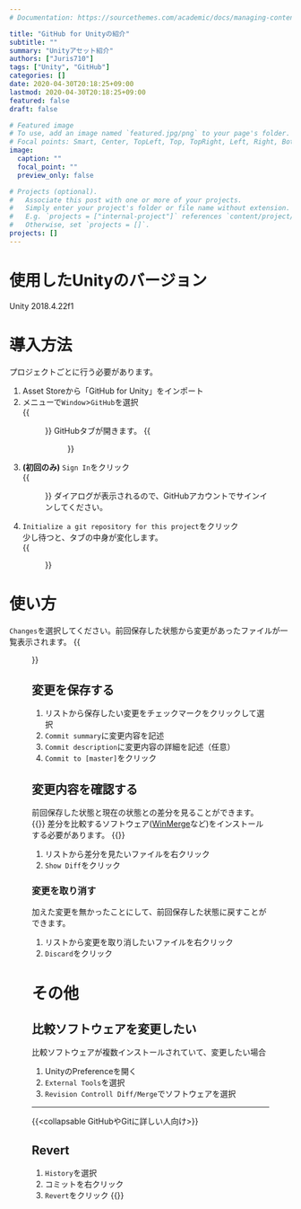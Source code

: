 ```yaml
---
# Documentation: https://sourcethemes.com/academic/docs/managing-content/

title: "GitHub for Unityの紹介"
subtitle: ""
summary: "Unityアセット紹介"
authors: ["Juris710"]
tags: ["Unity", "GitHub"]
categories: []
date: 2020-04-30T20:18:25+09:00
lastmod: 2020-04-30T20:18:25+09:00
featured: false
draft: false

# Featured image
# To use, add an image named `featured.jpg/png` to your page's folder.
# Focal points: Smart, Center, TopLeft, Top, TopRight, Left, Right, BottomLeft, Bottom, BottomRight.
image:
  caption: ""
  focal_point: ""
  preview_only: false

# Projects (optional).
#   Associate this post with one or more of your projects.
#   Simply enter your project's folder or file name without extension.
#   E.g. `projects = ["internal-project"]` references `content/project/deep-learning/index.md`.
#   Otherwise, set `projects = []`.
projects: []
---
```


# 使用したUnityのバージョン  
Unity 2018.4.22f1  
# 導入方法
プロジェクトごとに行う必要があります。
1. Asset Storeから「GitHub for Unity」をインポート
2. メニューで`Window`>`GitHub`を選択  
    {{<figure src="./GitHub_Tab_Menu.png" class="left">}}
    GitHubタブが開きます。
    {{<figure src="./GitHub_Tab.png" class="left">}}
3.  **(初回のみ)** `Sign In`をクリック  
    {{<figure src="./GitHub_SignIn.png" class="left">}}
    ダイアログが表示されるので、GitHubアカウントでサインインしてください。
4.  `Initialize a git repository for this project`をクリック  
    少し待つと、タブの中身が変化します。  
    {{<figure src="./GitHub_AfterGitInit.png" class="left">}}

# 使い方
`Changes`を選択してください。前回保存した状態から変更があったファイルが一覧表示されます。
{{<figure src="./GitHub_Changes.png" class="left">}}
## 変更を保存する
1. リストから保存したい変更をチェックマークをクリックして選択
2. `Commit summary`に変更内容を記述
3. `Commit description`に変更内容の詳細を記述（任意）
4. `Commit to [master]`をクリック
## 変更内容を確認する
前回保存した状態と現在の状態との差分を見ることができます。
{{<alert warning>}}
差分を比較するソフトウェア([WinMerge](https://forest.watch.impress.co.jp/library/software/winmerge/)など)をインストールする必要があります。
{{</alert>}}
1. リストから差分を見たいファイルを右クリック
2. `Show Diff`をクリック
### 変更を取り消す
加えた変更を無かったことにして、前回保存した状態に戻すことができます。
1. リストから変更を取り消したいファイルを右クリック
2. `Discard`をクリック


# その他
## 比較ソフトウェアを変更したい
比較ソフトウェアが複数インストールされていて、変更したい場合
1. UnityのPreferenceを開く
2. `External Tools`を選択
3. `Revision Controll Diff/Merge`でソフトウェアを選択  
---
{{<collapsable GitHubやGitに詳しい人向け>}}
## Revert
1. `History`を選択
2. コミットを右クリック
3. `Revert`をクリック
{{</collapsable>}}




